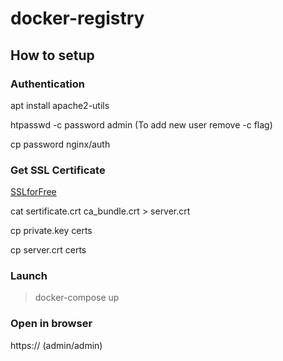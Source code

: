 # docker-registry

## How to setup

### Authentication
apt install apache2-utils

htpasswd -c password admin (To add new user remove -c flag)

cp password nginx/auth

### Get SSL Certificate
[SSLforFree](http://sslforfree.com)

cat sertificate.crt ca_bundle.crt > server.crt

cp private.key certs

cp server.crt certs

### Launch
> docker-compose up

### Open in browser
https://<host> (admin/admin)


